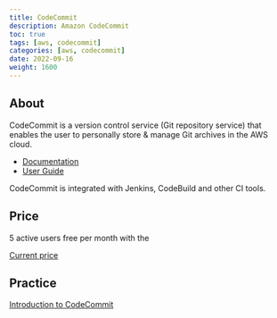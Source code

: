 ```yaml
---
title: CodeCommit
description: Amazon CodeCommit
toc: true
tags: [aws, codecommit]
categories: [aws, codecommit]
date: 2022-09-16
weight: 1600
---
```


## About

CodeCommit is a version control service (Git repository service) that enables the user to personally store & manage Git archives in the AWS cloud.

- [Documentation](https://aws.amazon.com/codecommit/)
- [User Guide](https://docs.aws.amazon.com/codecommit/?id=docs_gateway)

CodeCommit is integrated with Jenkins, CodeBuild and other CI tools.

## Price

5 active users free per month with the

[Current price](https://aws.amazon.com/codecommit/pricing/)

## Practice

[Introduction to CodeCommit](introduction-codecommit)
